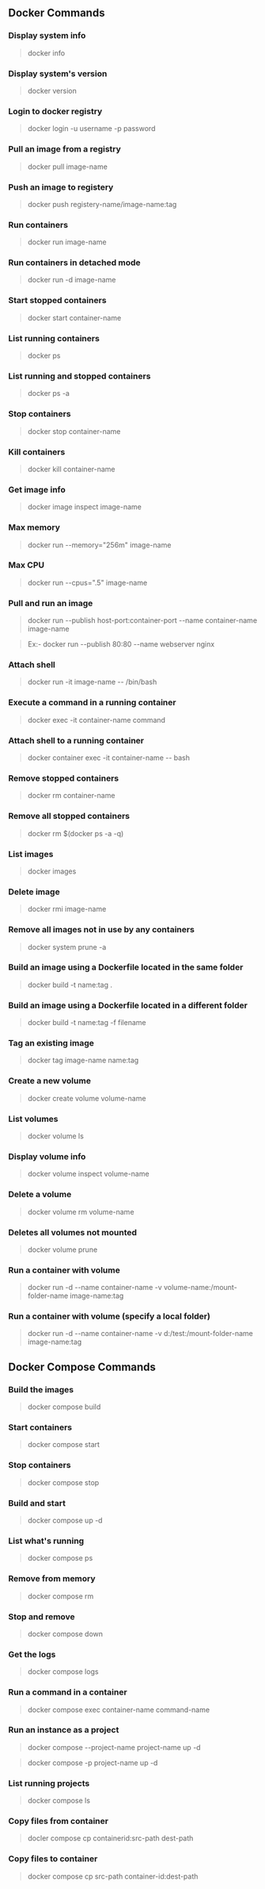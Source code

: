 ## Docker Commands

### Display system info
> docker info

### Display system's version
> docker version

### Login to docker registry
> docker login -u username -p password

### Pull an image from a registry
> docker pull image-name

### Push an image to registery
> docker push registery-name/image-name:tag

### Run containers
> docker run image-name

### Run containers in detached mode
> docker run -d image-name

### Start stopped containers
> docker start container-name

### List running containers
> docker ps

### List running and stopped containers
> docker ps -a

### Stop containers
> docker stop container-name

### Kill containers
> docker kill container-name

### Get image info
> docker image inspect image-name

### Max memory
> docker run --memory="256m" image-name

### Max CPU
> docker run --cpus=".5" image-name

### Pull and run an image
> docker run --publish host-port:container-port --name container-name image-name

> Ex:- docker run --publish 80:80 --name webserver nginx

### Attach shell
> docker run -it image-name -- /bin/bash

### Execute a command in a running container
> docker exec -it container-name command

### Attach shell to a running container
> docker container exec -it container-name -- bash

### Remove stopped containers
> docker rm container-name

### Remove all stopped containers
> docker rm $(docker ps -a  -q)

### List images
> docker images

### Delete image
> docker rmi image-name

### Remove all images not in use by any containers
> docker system prune -a

### Build an image using a Dockerfile located in the same folder
> docker build -t name:tag .

### Build an image using a Dockerfile located in a different folder
> docker build -t name:tag -f filename

### Tag an existing image
> docker tag image-name name:tag

### Create a new volume
> docker create volume volume-name

### List volumes
> docker volume ls

### Display volume info
> docker volume inspect volume-name

### Delete a volume
> docker volume rm volume-name

### Deletes all volumes not mounted
> docker volume prune

### Run a container with volume
> docker run -d --name container-name -v volume-name:/mount-folder-name image-name:tag

### Run a container with volume (specify a local folder)
> docker run -d --name container-name -v d:/test:/mount-folder-name image-name:tag


## Docker Compose Commands

### Build the images
> docker compose build

### Start containers
> docker compose start

### Stop containers
> docker compose stop

### Build and start
> docker compose up -d

### List what's running
> docker compose ps

### Remove from memory
> docker compose rm

### Stop and remove
> docker compose down

### Get the logs
> docker compose logs

### Run a command in a container
> docker compose exec container-name command-name

### Run an instance as a project
> docker compose --project-name project-name up -d

> docker compose -p project-name up -d

### List running projects
> docker compose ls

### Copy files from container
> docler compose cp containerid:src-path dest-path

### Copy files to container
> docker compose cp src-path container-id:dest-path



